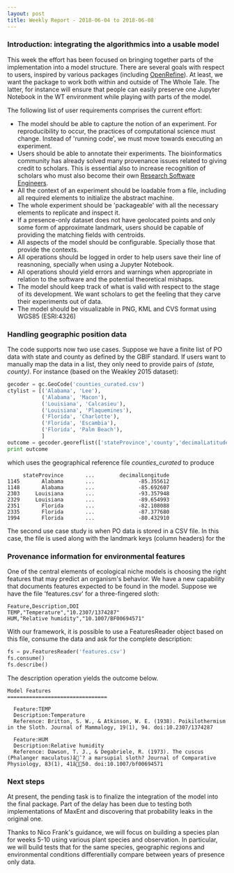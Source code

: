```yaml
---
layout: post
title: Weekly Report - 2018-06-04 to 2018-06-08
---
```


### Introduction: integrating the algorithmics into a usable model

This week the effort has been focused on bringing together parts of the implementation into a model structure. There are several goals with respect to users, inspired by various packages (including [OpenRefine](http://openrefine.org)). At least, we want the package to work both within and outside of The Whole Tale. The latter, for instance will ensure that people can easily preserve one Jupyter Notebook in the WT environment while playing with parts of the model.

The following list of user requirements comprises the current effort:

- The model should be able to capture the notion of an experiment. For reproducibility to occur, the practices of computational science must change. Instead of 'running code', we must move towards executing an experiment.
- Users should be able to annotate their experiments. The bioinformatics community has already solved many provenance issues related to giving credit to scholars. This is essential also to increase recognition of scholars who must also become their own [Research Software Engineers](http://rse.ac.uk/who/).
- All the context of an experiment should be loadable from a file, including all required elements to initialize the abstract machine.
- The whole experiment should be 'packageable' with all the necessary elements to replicate and inspect it.
- If a presence-only dataset does not have geolocated points and only some form of approximate landmark, users should be capable of providing the matching fields with centroids.
- All aspects of the model should be configurable. Specially those that provide the contexts.
- All operations should be logged in order to help users save their line of reasnoning, specially when using a Jupyter Notebook.
- All operations should yield errors and warnings when appropriate in relation to the software and the potential theoretical mishaps.
- The model should keep track of what is valid with respect to the stage of its development. We want scholars to get the feeling that they carve their experiments out of data.
- The model should be visualizable in PNG, KML and CVS format using WGS85 (ESRI:4326)

### Handling geographic position data

The code supports now two use cases. Suppose we have a finite list of PO data with state and county as defined by the GBIF standard. If users want to manually map the data in a list, they only need to provide pairs of *(state, county)*. For instance (based on the Weakley 2015 dataset):

```python
gecoder = gc.GeoCode('counties_curated.csv')
ctylist = [('Alabama', 'Lee'),
           ('Alabama', 'Macon'),
           ('Louisiana', 'Calcasieu'),
           ('Louisiana', 'Plaquemines'),
           ('Florida', 'Charlotte'),
           ('Florida', 'Escambia'),
           ('Florida', 'Palm Beach'),
           ]
outcome = gecoder.georeflist(['stateProvince','county','decimalLatitude','decimalLongitude'], ctylist)
print outcome
```

which uses the geographical reference file *counties_curated* to produce

```
     stateProvince       ...        decimalLongitude
1145       Alabama       ...              -85.355612
1148       Alabama       ...              -85.692607
2303     Louisiana       ...              -93.357948
2329     Louisiana       ...              -89.654993
2351       Florida       ...              -82.108088
2335       Florida       ...              -87.377680
1994       Florida       ...              -80.432910
```

The second use case study is when PO data is stored in a CSV file. In this case, the file is used along with the landmark keys (column headers) for the 

### Provenance information for environmental features

One of the central elements of ecological niche models is choosing the right features that may predict an organism's behavior. We have a new capability that documents features expected to be found in the model. Suppose we have the file 'features.csv' for a three-fingered sloth:

```csv
Feature,Description,DOI
TEMP,"Temperature","10.2307/1374287"
HUM,"Relative humidity","10.1007/BF00694571"
```

With our framework, it is possible to use a FeaturesReader object based on this file, consume the data and ask for the complete description:

```python
fs = pv.FeaturesReader('features.csv')
fs.consume()
fs.describe()
```

The description operation yields the outcome below.

```
Model Features
================================

  Feature:TEMP
  Description:Temperature
  Reference: Britton, S. W., & Atkinson, W. E. (1938). Poikilothermism in the Sloth. Journal of Mammalogy, 19(1), 94. doi:10.2307/1374287

  Feature:HUM
  Description:Relative humidity
  Reference: Dawson, T. J., & Degabriele, R. (1973). The cuscus (Phalanger maculatus)â¯? a marsupial sloth? Journal of Comparative Physiology, 83(1), 41â50. doi:10.1007/bf00694571
```

### Next steps

At present, the pending task is to finalize the integration of the model into the final package. Part of the delay has been due to testing both implementations of MaxEnt and discovering that probability leaks in the original one.

Thanks to Nico Frank's guidance, we will focus on building a species plan for weeks 5-10 using various plant species and observation. In particular, we will build tests that for the same species, geographic regions and environmental conditions differentially compare between years of presence only data.

